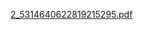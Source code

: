 [2_5314640622819215295.pdf](https://github.com/Dishant145/Library-Management-System/files/7100231/2_5314640622819215295.pdf)
